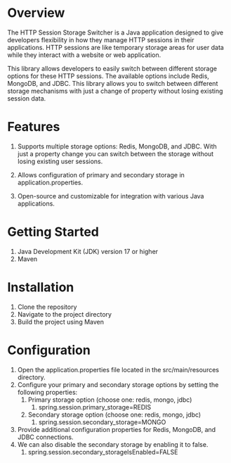 # Overview

The HTTP Session Storage Switcher is a Java application designed to give developers flexibility in how they manage HTTP sessions in their applications. HTTP sessions are like temporary storage areas for user data while they interact with a website or web application.

This library allows developers to easily switch between different storage options for these HTTP sessions. The available options include Redis, MongoDB, and JDBC. This library allows you to switch between different storage mechanisms with just a change of property without losing existing session data.



# Features
1. Supports multiple storage options: Redis, MongoDB, and JDBC. With just a property change you can switch between the storage without losing existing user sessions.

2. Allows configuration of primary and secondary storage in application.properties.

3. Open-source and customizable for integration with various Java applications.

# Getting Started
1. Java Development Kit (JDK) version 17 or higher
2. Maven

# Installation
1. Clone the repository
2. Navigate to the project directory
3. Build the project using Maven

# Configuration
1. Open the application.properties file located in the src/main/resources directory.
2. Configure your primary and secondary storage options by setting the following properties:
    1. Primary storage option (choose one: redis, mongo, jdbc)
        1. spring.session.primary_storage=REDIS 
    2. Secondary storage option (choose one: redis, mongo, jdbc)
        1. spring.session.secondary_storage=MONGO
3. Provide additional configuration properties for Redis, MongoDB, and JDBC connections.
4. We can also disable the secondary storage by enabling it to false.
    1. spring.session.secondary_storageIsEnabled=FALSE

